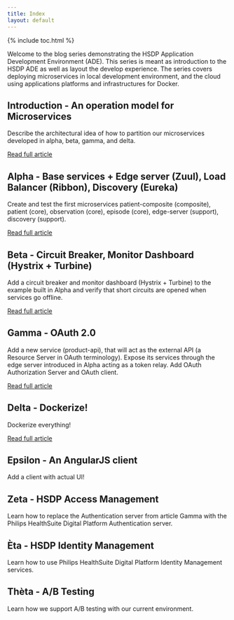 ```yaml
---
title: Index
layout: default
---
```


{% include toc.html %}

Welcome to the blog series demonstrating the HSDP Application Development Environment (ADE). This series is meant as introduction to the HSDP ADE as well as layout the develop experience. The series covers deploying microservices in local development environment, and the cloud using applications platforms and infrastructures for Docker.


## **Introduction** - An operation model for Microservices
Describe the architectural idea of how to partition our microservices developed in alpha, beta, gamma, and delta.

[Read full article](articles/introduction.html)

## **Alpha** - Base services + Edge server (Zuul), Load Balancer (Ribbon), Discovery (Eureka)
Create and test the first microservices patient-composite (composite), patient (core), observation (core), episode (core), edge-server (support), discovery (support).

[Read full article](articles/alpha.html)

## **Beta** - Circuit Breaker, Monitor Dashboard (Hystrix + Turbine)
Add a circuit breaker and monitor dashboard (Hystrix + Turbine) to the example built in Alpha and verify that short circuits are opened when services go offline.

[Read full article](articles/beta.html)

## **Gamma** - OAuth 2.0
Add a new service (product-api), that will act as the external API (a Resource Server in OAuth terminology). Expose its services through the edge server introduced in Alpha acting as a token relay. Add OAuth Authorization Server and OAuth client.

[Read full article](articles/gamma.html)

## **Delta** - Dockerize!
Dockerize everything!

[Read full article](articles/delta.html)

## **Epsilon** - An AngularJS client
Add a client with actual UI!

## **Zeta** - HSDP Access Management
Learn how to replace the Authentication server from article Gamma with the Philips HealthSuite Digital Platform Authentication server.

## **Èta** - HSDP Identity Management
Learn how to use Philips HealthSuite Digital Platform Identity Management services.

## **Thèta** - A/B Testing
Learn how we support A/B testing with our current environment.
